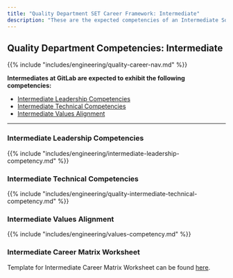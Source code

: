 ```yaml
---
title: "Quality Department SET Career Framework: Intermediate"
description: "These are the expected competencies of an Intermediate Software Engineer in Test (SET) at GitLab."
---
```


## Quality Department Competencies: Intermediate

{{% include "includes/engineering/quality-career-nav.md" %}}

**Intermediates at GitLab are expected to exhibit the following competencies:**

- [Intermediate Leadership Competencies](#intermediate-leadership-competencies)
- [Intermediate Technical Competencies](#intermediate-technical-competencies)
- [Intermediate Values Alignment](#intermediate-values-alignment)

---

### Intermediate Leadership Competencies

{{% include "includes/engineering/intermediate-leadership-competency.md" %}}
  
### Intermediate Technical Competencies

{{% include "includes/engineering/quality-intermediate-technical-competency.md" %}}

### Intermediate Values Alignment

{{% include "includes/engineering/values-competency.md" %}}

### Intermediate Career Matrix Worksheet

Template for Intermediate Career Matrix Worksheet can be found [here](https://docs.google.com/spreadsheets/d/1Y1mfyqfQyTgcn36UfWZrvdy5tqjzwTfEp1EJrlZI0nY/edit#gid=2079658165).
